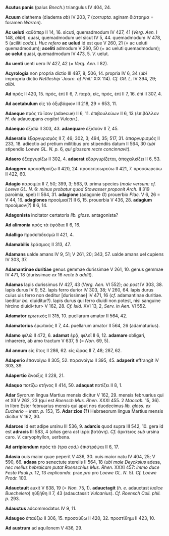 **Acutus panis** (palus *Bnech.*) triangulus IV 404, 24.

**Acuum** diathema (diadema *ab*) IV 203, 7 (*corrupta.* aginam διάτρημα
= foramen *Warren*).

**Ac ueluti** καθάπερ II 14, 16. sicuti, quemadmodum IV 427, 41 (*Verg.*
*Aen.* I 148, *alibi*). quasi, quemadmodum uel sicut IV 5, 44.
quemadmodum IV 478, 5 (aciliti *codd.*). *Huc refero* **ac uelud** id
est que V 260, 21 (= ac ueluti quemadmodum); **aceliti** admodum V 260,
50 (= ac ueluti quemadmodum); **ac uelut** quasi, quemadmodum IV 473, 5.
*V.* uelut.

**Ac uenti** uenti uero IV 427, 42 (*= Verg. Aen.* I 82).

**Acyrologia** non propria dictio III 487, 8; 506, 14. propria IV 6, 34
(*ubi* impropria dictio *Nettleship* ῾*Journ. of Phil.'* XIX 114). *Cf.
GR. L.* IV 394, 29; *alibi.*

**Ad** πρός II 420, 15. πρός, ἐπί II 6, 7. παρά, εἰς, πρός, ἐπί II 7,
16. ἐπί II 307, 4.

**Ad acetabulum** εἰς τὸ ὀξυβάφιον III 218, 29 = 653, 11.

**Adaeque** πρὸς τὸ ἴσον (adaecue) II 6, 11. ἐπιβουλεύων II 6, 13
(ἐπιβάλλον *H. de* adaucupans *cogitat Vulcan.*).

**Adaequo** ἐξισῶ II 303, 43. **adaequare** ἐξισοῦν II 7, 45.

**Adaeratio** ἐξαργυρισμός II 7, 46; 302, 3; 494, 35; 517, 31.
ἀπαργυρισμός II 233, 18. adiectio ad pretium militibus pro stipendiis
datum II 564, 30 (*ubi* stipendio *Loewe GL. N. p.* 6, *qui glossam
recte concinnavit*).

**Adaero** ἐξαργυρίζω II 302, 4. **adaerat** ἐξαργυρίζεται, ἀποχαλκίζει
II 6, 53.

**Adaggero** προσαθροίζω II 420, 24. προσεπισωρεύω II 421, 7. προσσωρεύω
II 422, 60.

**Adagio** παροιμία II 7, 50; 399, 3; 563, 9. prima species (*male
versum: cf. Loewe GL. N.* 6: *minus probatur quod Stowasser proponit
Arch.* II 319 paroimia, spel) II 564, 31. **adagione** (adagonie *G*)
prouerbio *Plac.* V 6, 26 = V 44, 16. **adagiones** προοίμια(?) II 6,
15. prouerbia V 436, 28. **adagium** προοίμιον(?) II 6, 14.

**Adagonista** incitator certatoris *lib. gloss.* antagonista?

**Ad alimonia** πρὸς τὰ ἐφόδια II 6, 16.

**Adalligo** προσεπιδεσμῶ II 421, 4.

**Adamabilis** ἐράσμιος II 313, 47.

**Adamans** ualde amans IV 9, 51; V 261, 20; 343, 57. ualde amans uel
cupiens IV 303, 37.

**Adamantinae duritiae** genus gemmae durissimae V 261, 10. genus gemmae
IV 471, 18 (durissimae *ex* 16 *recte b addit*).

**Adamas** lapis durissimus IV 427, 43 (*Verg. Aen.* VI 552); *ac
post* IV 303, 38. lapis durus IV 9, 52. lapis ferro durior IV 303, 38; V
260, 64. lapis durus cuius uis ferro non deditur [durissimae] IV 471,
16 (*cf.* adamantinae duritiae. laeditur *bc.* diuiditur?). lapis durus
qui ferro diuidi non potest, nisi sanguine hircino diuidi\<tur\> V 162,
28. *Cf. Isid.* XVI 13, 2, *Serv. in Aen.* VI 552.

**Adamator** ἐρωτικός II 315, 10. puellarum amator II 564, 42.

**Adamatorius** ἐρωτικός II 7, 44. puellarum amator II 564, 26
(adamaturius).

**Adamo** φιλῶ II 472, 6. **adamat** ἐρᾷ, φιλεῖ II 6, 12. **adamare**
obligari, inhaerere, ab amo tractum V 637, 5 (= *Non.* 69, 5).

**Ad annum** εἰς ἔτος II 286, 62. εἰς ὥρας II 7, 48; 287, 62.

**Adaperio** ἐπανοίγω II 305, 52. παρανοίγω II 395, 45. **adaperit**
effrangit IV 303, 39.

**Adapertio** ἄνοιξις II 228, 21.

**Adaquo** ποτίζω κτῆνος II 414, 50. **adaquat** ποτίζει II 8, 1.

**Adar** Syrorum lingua Martius mensis dicitur V 162, 29. mensis
februarius qui et XII V 262, 23 (qui est *Roensch Mus. Rhen.* XXXI 455.
2 *Maccab.* 15, 36). in libro Ester februarius mensis qui aput nos
duodecimus *lib. gloss. ex Eucherio = instr. p.* 153, 15. **Adar zios
(?)** Hebraeorum lingua Martius mensis dicitur V 162, 30.

**Adarces** id est adipe ursinu III 536, 9. **adarcis** quod supra III
542, 10. gera id est **adracis** III 583, 4 (*alias* gera *est* ἱερὰ
βοτάνη). *Cf.* ἄρκτειος *sub* ursina caro. *V.* caryophyllon, uerbena.

**Ad arripiendum** πρὸς τὸ (τρα *cod.*) ἐπιστρέψαι II 6, 17.

**Adasia** ouis maior quae peperit V 436, 30. ouis maior natu IV 404,
25; V 590, 66. **adasa** pro senectute sterelis II 564, 18 (*ubi male
Deycksius* adesa, *nec melius hebraicam putat Roenschius Mus. Rhen.*
XXXI 457: *immo duce Festo Pauli p.* 12, 13 *explicanda.* prae *pro* pro
*Loewe GL. N.* 5). *Cf. Loewe Prodr.* 100.

**Adauctauit** auxit V 638, 19 (= *Non.* 75, 1). **adauctagit** (*h. e.*
adauctast *iudice Buechelero*) ηὐξήθη II 7, 43 (adauctassit
*Vulcanius*). *Cf. Roensch Coll. phil. p.* 293.

**Adauctus** adcommodatus IV 9, 11.

**Adaugeo** ἐπαύξω II 306, 15. προσαύξω II 420, 32. προστίθημι II 423,
10.

**Ad austrum** ad aquilonem V 436, 29.
